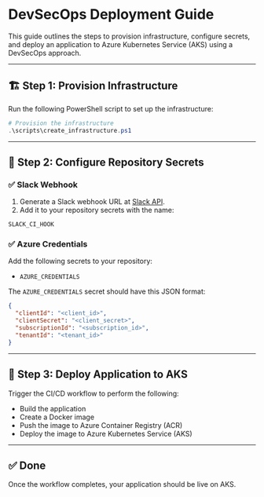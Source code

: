 # DevSecOps Deployment Guide

This guide outlines the steps to provision infrastructure, configure secrets, and deploy an application to Azure Kubernetes Service (AKS) using a DevSecOps approach.

---

## 🏗️ Step 1: Provision Infrastructure

Run the following PowerShell script to set up the infrastructure:

```powershell
# Provision the infrastructure
.\scripts\create_infrastructure.ps1
```

---

## 🔐 Step 2: Configure Repository Secrets

### ✅ Slack Webhook

1. Generate a Slack webhook URL at [Slack API](https://api.slack.com/messaging/webhooks).
2. Add it to your repository secrets with the name:

```
SLACK_CI_HOOK
```

### ✅ Azure Credentials

Add the following secrets to your repository:

- `AZURE_CREDENTIALS`


The `AZURE_CREDENTIALS` secret should have this JSON format:

```json
{
  "clientId": "<client_id>",
  "clientSecret": "<client_secret>",
  "subscriptionId": "<subscription_id>",
  "tenantId": "<tenant_id>"
}
```

---

## 🚀 Step 3: Deploy Application to AKS

Trigger the CI/CD workflow to perform the following:

- Build the application
- Create a Docker image
- Push the image to Azure Container Registry (ACR)
- Deploy the image to Azure Kubernetes Service (AKS)

---

## ✅ Done

Once the workflow completes, your application should be live on AKS.

